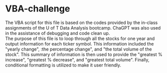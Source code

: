 # VBA-challenge
The VBA script for this file is based on the codes provided by the in-class assignments of the U of T Data Analysis bootcamp.  ChaGPT was also used in the assistance of debugging and code clean up.  
The purpose of this file is to loop through all the stocks for one year and output information for each ticker symbol.  This information included the "yearly change", :the percentage change", and "the total volume of the stock".  This summary of information is then used to provide the "greatest % increase", "greatest % decrease", and "greatest total volume".  Finally, conditional formatting is utilized to make it user friendly.
